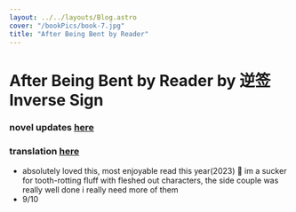 ```yaml
---
layout: ../../layouts/Blog.astro
cover: "/bookPics/book-7.jpg"
title: "After Being Bent by Reader"
---
```


# After Being Bent by Reader by 逆签 Inverse Sign
### novel updates **[here](https://www.novelupdates.com/series/after-being-bent-by-reader/)**
### translation **[here](https://hostednovel.com/novel/after-being-bent-by-reader)**
- absolutely loved this, most enjoyable read this year(2023) 🥹 im a sucker for tooth-rotting fluff with fleshed out characters, the side couple was really well done i really need more of them
- 9/10